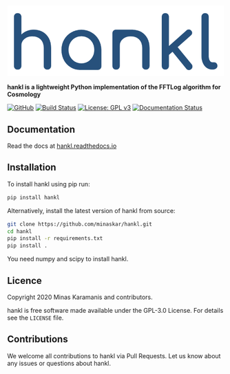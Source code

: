 ![logo](logo.png)

**hankl is a lightweight Python implementation of the FFTLog algorithm for Cosmology**


[![GitHub](https://img.shields.io/badge/GitHub-minaskar%2Fhankl-blue)](https://github.com/minaskar/hankl)
[![Build Status](https://api.travis-ci.com/minaskar/hankl.svg?branch=master&status=passed)](https://travis-ci.com/minaskar/hankl)
[![License: GPL v3](https://img.shields.io/badge/License-GPLv3-blue.svg)](https://github.com/minaskar/hankl/blob/master/LICENSE)
[![Documentation Status](https://readthedocs.org/projects/hankl/badge/?version=latest)](https://hankl.readthedocs.io/en/latest/?badge=latest)


## Documentation

Read the docs at [hankl.readthedocs.io](https://hankl.readthedocs.io)


## Installation

To install hankl using pip run:

```bash
pip install hankl
```

Alternatively, install the latest version of hankl from source:

```bash
git clone https://github.com/minaskar/hankl.git
cd hankl
pip install -r requirements.txt
pip install .
```

You need numpy and scipy to install hankl.


## Licence

Copyright 2020 Minas Karamanis and contributors.

hankl is free software made available under the GPL-3.0 License. For details see the `LICENSE` file.


## Contributions

We welcome all contributions to hankl via Pull Requests. Let us know about any issues or questions about hankl.